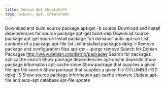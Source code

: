 ```yaml
---
title: Debian Apt Cheatsheet
tags: debian, apt, cheatsheet
---
```

Download and build source package   apt-get -b source <package name>
Download and install dependencies for source package  apt-get build-dep <package name>
Download source package    apt-get source <package name>
Install package “on demand”   auto-apt run <program>
List contents of a package    apt-file list <package name>
List installed packages    dpkg -l
Remove package and configuration files    apt-get --purge remove <package name>
Search for Debian Packages    http://www.debian.org/distrib/packages
Search for packages  apt-cache search <string>
Show package dependencies  apt-cache depends <string>
Show package information   apt-cache show <string>
Show package that supplies a given file   apt-file search <file name>
Show package that supplies a given file   COLUMNS=132 dpkg -S <file name>
Show source package information  apt-cache showsrc <package name>
Update apt-file and auto-apt database  apt-file update
